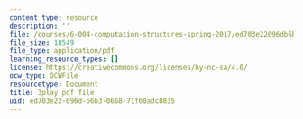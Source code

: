```yaml
---
content_type: resource
description: ''
file: /courses/6-004-computation-structures-spring-2017/ed703e22096db6b3066871f60adc8835_58edfKe-LO8.pdf
file_size: 18549
file_type: application/pdf
learning_resource_types: []
license: https://creativecommons.org/licenses/by-nc-sa/4.0/
ocw_type: OCWFile
resourcetype: Document
title: 3play pdf file
uid: ed703e22-096d-b6b3-0668-71f60adc8835
---
```

